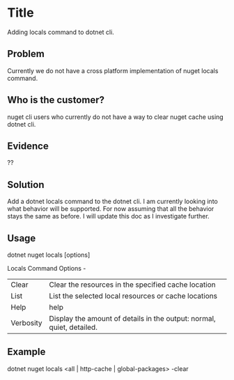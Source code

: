 
# Title
Adding locals command to dotnet cli.

## Problem
Currently we do not have a cross platform implementation of nuget locals command.

## Who is the customer?
nuget cli users who currently do not have a way to clear nuget cache using dotnet cli.

## Evidence
??

## Solution
Add a dotnet locals command to the dotnet cli. I am currently looking into what behavior will be supported. For now assuming that all the behavior stays the same as before. I will update this doc as I investigate further.

## Usage 
dotnet nuget locals [options]

Locals Command Options - 

<table>
    <tr>
        <td>Clear</td>
        <td>Clear the resources in the specified cache location</td>
    </tr>
    <tr>
        <td>List</td>
        <td>List the selected local resources or cache locations</td> 
    </tr>
    <tr>
        <td>Help</td>
        <td>help</td>
    </tr>
    <tr>
        <td>Verbosity</td>
        <td>Display the amount of details in the output: normal, quiet, detailed.</td>
    </tr>
</table>

## Example
dotnet nuget locals \<all | http-cache | global-packages\> -clear